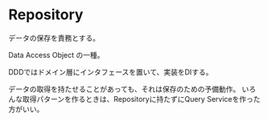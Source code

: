 # Repository

データの保存を責務とする。

Data Access Object の一種。

DDDではドメイン層にインタフェースを置いて、実装をDIする。

データの取得を持たせることがあっても、それは保存のための予備動作。
いろんな取得パターンを作るときは、Repositoryに持たずにQuery Serviceを作った方がいい。
